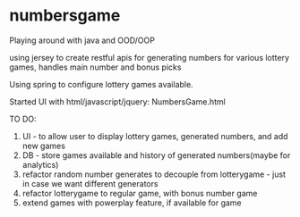 # numbersgame

Playing around with java and OOD/OOP

using jersey to create restful apis for generating numbers for various lottery games, handles main number and bonus picks

Using spring to configure lottery games available.

Started UI with html/javascript/jquery: NumbersGame.html

TO DO:

1) UI - to allow user to display lottery games, generated numbers, and add new games
2) DB - store games available and history of generated numbers(maybe for analytics)
3) refactor random number generates to decouple from lotterygame - just in case we want different generators
4) refactor lotterygame to regular game, with bonus number game
5) extend games with powerplay feature, if available for game
